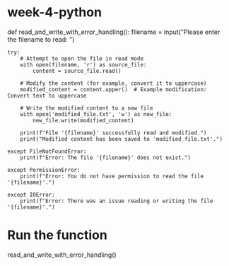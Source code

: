 # week-4-python

def read_and_write_with_error_handling():
    filename = input("Please enter the filename to read: ")

    try:
        # Attempt to open the file in read mode
        with open(filename, 'r') as source_file:
            content = source_file.read()
        
        # Modify the content (for example, convert it to uppercase)
        modified_content = content.upper()  # Example modification: Convert text to uppercase

        # Write the modified content to a new file
        with open('modified_file.txt', 'w') as new_file:
            new_file.write(modified_content)
        
        print(f"File '{filename}' successfully read and modified.")
        print("Modified content has been saved to 'modified_file.txt'.")
    
    except FileNotFoundError:
        print(f"Error: The file '{filename}' does not exist.")
    
    except PermissionError:
        print(f"Error: You do not have permission to read the file '{filename}'.")
    
    except IOError:
        print(f"Error: There was an issue reading or writing the file '{filename}'.")

# Run the function
read_and_write_with_error_handling()







